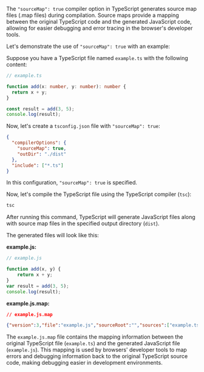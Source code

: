 The `"sourceMap": true` compiler option in TypeScript generates source map files (.map files) during compilation. Source maps provide a mapping between the original TypeScript code and the generated JavaScript code, allowing for easier debugging and error tracing in the browser's developer tools.

Let's demonstrate the use of `"sourceMap": true` with an example:

Suppose you have a TypeScript file named `example.ts` with the following content:

```typescript
// example.ts

function add(x: number, y: number): number {
  return x + y;
}

const result = add(3, 5);
console.log(result);
```

Now, let's create a `tsconfig.json` file with `"sourceMap": true`:

```json
{
  "compilerOptions": {
    "sourceMap": true,
    "outDir": "./dist"
  },
  "include": ["*.ts"]
}
```

In this configuration, `"sourceMap": true` is specified.

Now, let's compile the TypeScript file using the TypeScript compiler (`tsc`):

```bash
tsc
```

After running this command, TypeScript will generate JavaScript files along with source map files in the specified output directory (`dist`).

The generated files will look like this:

**example.js:**
```javascript
// example.js

function add(x, y) {
    return x + y;
}
var result = add(3, 5);
console.log(result);
```

**example.js.map:**
```json
// example.js.map

{"version":3,"file":"example.js","sourceRoot":"","sources":["example.ts"],"names":[],"mappings":"AAAA,QAAQ,GAAG;AAMC,IAAI,CAAC,GAAG,CAAC,CAAC;AACnB,YAAYC"}
```

The `example.js.map` file contains the mapping information between the original TypeScript file (`example.ts`) and the generated JavaScript file (`example.js`). This mapping is used by browsers' developer tools to map errors and debugging information back to the original TypeScript source code, making debugging easier in development environments.